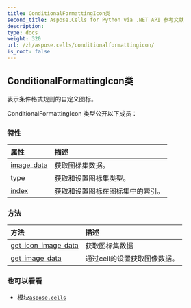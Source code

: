 ```yaml
---
title: ConditionalFormattingIcon类
second_title: Aspose.Cells for Python via .NET API 参考文献
description:
type: docs
weight: 320
url: /zh/aspose.cells/conditionalformattingicon/
is_root: false
---
```

## ConditionalFormattingIcon类
表示条件格式规则的自定义图标。



ConditionalFormattingIcon 类型公开以下成员：

### 特性
|属性|描述|
| :- | :- |
| [image_data](/cells/python-net/zh/aspose.cells/conditionalformattingicon/image_data) |获取图标集数据。|
| [type](/cells/python-net/zh/aspose.cells/conditionalformattingicon/type) |获取和设置图标集类型。|
| [index](/cells/python-net/zh/aspose.cells/conditionalformattingicon/index) |获取和设置图标在图标集中的索引。|


### 方法
|方法|描述|
| :- | :- |
| [get_icon_image_data](/cells/python-net/zh/aspose.cells/conditionalformattingicon/get_icon_image_data/#aspose.cells.IconSetType-int) |获取图标集数据|
| [get_image_data](/cells/python-net/zh/aspose.cells/conditionalformattingicon/get_image_data/#aspose.cells.Cell) |通过cell的设置获取图像数据。|



### 也可以看看
* 模块[`aspose.cells`](..)
